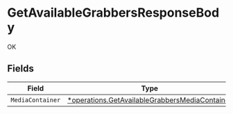 # GetAvailableGrabbersResponseBody

OK


## Fields

| Field                                                                                                           | Type                                                                                                            | Required                                                                                                        | Description                                                                                                     |
| --------------------------------------------------------------------------------------------------------------- | --------------------------------------------------------------------------------------------------------------- | --------------------------------------------------------------------------------------------------------------- | --------------------------------------------------------------------------------------------------------------- |
| `MediaContainer`                                                                                                | [*operations.GetAvailableGrabbersMediaContainer](../../models/operations/getavailablegrabbersmediacontainer.md) | :heavy_minus_sign:                                                                                              | N/A                                                                                                             |